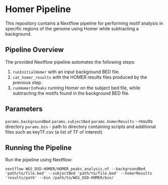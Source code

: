 # Homer Pipeline
This repository contains a Nextflow pipeline for performing motif analysis in specific regions of the genome using Homer while subtracting a background.

## Pipeline Overview
The provided Nextflow pipeline automates the following steps:

1. `runInitialHomer` with an input background BED file.
2. `cat_homer_results` with the HOMER results files produced by the previous step.
3. `runHomerInPeaks` running Homer on the subject bed file, while subtracting the motifs found in the background BED file.

## Parameters

`params.backgroundBed`
`params.subjectBed`
`params.homerResults` - results directory
`params.bin` - path to directory containing scripts and additional files such as keyTF.csv (a list of TF of interest)

## Running the Pipeline

Run the pipeline using Nextflow:

`nextflow WGS_DSD-HOMER/HOMER_peaks_analysis.nf --backgroundBed 'path/to/file.bed' --subjectBed 'path/to/file.bed' --homerResults 'results/path' --bin /path/to/WGS_DSD-HOMER/bin/`
